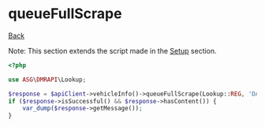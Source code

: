 # queueFullScrape

[Back](../../ROOT.md)

Note: This section extends the script made in the [Setup](../SETUP.md) section.

```php
<?php

use ASG\DMRAPI\Lookup;

$response = $apiClient->vehicleInfo()->queueFullScrape(Lookup::REG, 'DA56246');
if ($response->isSuccessful() && $response->hasContent()) {
    var_dump($response->getMessage());
}
```